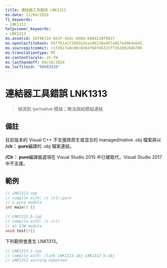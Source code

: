 ```yaml
---
title: 連結器工具錯誤 LNK1313
ms.date: 11/04/2016
f1_keywords:
- LNK1313
helpviewer_keywords:
- LNK1313
ms.assetid: 5df0b72e-bb3f-428c-8d84-6084238f9827
ms.openlocfilehash: 03ff61a1f3501b3ea106138e957a657ed064e645
ms.sourcegitcommit: c1fd917a8c06c6504f66f66315ff352d0c046700
ms.translationtype: MT
ms.contentlocale: zh-TW
ms.lasthandoff: 09/16/2020
ms.locfileid: "90683438"
---
```

# <a name="linker-tools-error-lnk1313"></a>連結器工具錯誤 LNK1313

> 偵測到 ijw/native 模組；無法與純模組連結

## <a name="remarks"></a>備註

目前版本的 Visual C++ 不支援將原生或混合的 managed/native .obj 檔案與以 **/clr： pure**編譯的 .obj 檔案連結。

**/Clr： pure**編譯器選項在 Visual Studio 2015 中已被取代，Visual Studio 2017 中不支援。

## <a name="examples"></a>範例

```cpp
// LNK1313.cpp
// compile with: /c /clr:pure
// a pure module
int main() {}
```

```cpp
// LNK1313_b.cpp
// compile with: /c /clr
// an IJW module
void test(){}
```

下列範例會產生 LNK1313。

```cpp
// LNK1313_c.cpp
// compile with: /link LNK1313.obj LNK1313_b.obj
// LNK1313 warning expected
```
